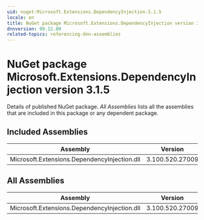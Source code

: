 ```yaml
---
uid: nuget-Microsoft.Extensions.DependencyInjection-3.1.5
locale: en
title: NuGet package Microsoft.Extensions.DependencyInjection version 3.1.5
dnnversion: 09.12.00
related-topics: referencing-dnn-assemblies
---
```


# NuGet package Microsoft.Extensions.DependencyInjection version 3.1.5
Details of published NuGet package.
*All Assemblies* lists all the assemblies that are included in this package or any dependent package.

## Included Assemblies

|Assembly|Version|
|---|---|
|Microsoft.Extensions.DependencyInjection.dll|3.100.520.27009|

## All Assemblies

|Assembly|Version|
|---|---|
|Microsoft.Extensions.DependencyInjection.dll|3.100.520.27009|

